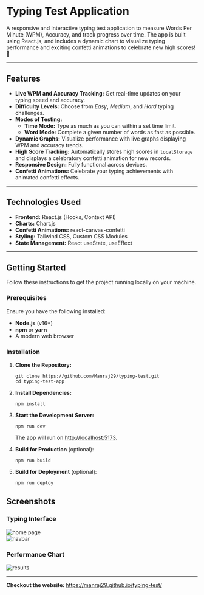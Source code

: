 # Typing Test Application
A responsive and interactive typing test application to measure Words Per Minute (WPM), Accuracy, and track progress over time. The app is built using React.js, and includes a dynamic chart to visualize typing performance and exciting confetti animations to celebrate new high scores! 🚀

<hr>
<h2>Features</h2>
<ul>
  <li><strong>Live WPM and Accuracy Tracking:</strong> Get real-time updates on your typing speed and accuracy.</li>
  <li><strong>Difficulty Levels:</strong> Choose from <em>Easy</em>, <em>Medium</em>, and <em>Hard</em> typing challenges.</li>
  <li><strong>Modes of Testing:</strong>
    <ul>
      <li><strong>Time Mode:</strong> Type as much as you can within a set time limit.</li>
      <li><strong>Word Mode:</strong> Complete a given number of words as fast as possible.</li>
    </ul>
  </li>
  <li><strong>Dynamic Graphs:</strong> Visualize performance with live graphs displaying WPM and accuracy trends.</li>
  <li><strong>High Score Tracking:</strong> Automatically stores high scores in <code>localStorage</code> and displays a celebratory confetti animation for new records.</li>
  <li><strong>Responsive Design:</strong> Fully functional across devices.</li>
  <li><strong>Confetti Animations:</strong> Celebrate your typing achievements with animated confetti effects.</li>
</ul>

<hr>

<h2>Technologies Used</h2>
<ul>
  <li><strong>Frontend:</strong> React.js (Hooks, Context API)</li>
  <li><strong>Charts:</strong> Chart.js</li>
  <li><strong>Confetti Animations:</strong> react-canvas-confetti</li>
  <li><strong>Styling:</strong> Tailwind CSS, Custom CSS Modules</li>
  <li><strong>State Management:</strong> React useState, useEffect</li>
</ul>

<hr>

<h2>Getting Started</h2>
<p>Follow these instructions to get the project running locally on your machine.</p>

<h3>Prerequisites</h3>
<p>Ensure you have the following installed:</p>
<ul>
  <li><strong>Node.js</strong> (v16+)</li>
  <li><strong>npm</strong> or <strong>yarn</strong></li>
  <li>A modern web browser</li>
</ul>

<h3>Installation</h3>
<ol>
  <li><strong>Clone the Repository:</strong>
    <pre><code>git clone https://github.com/Manraj29/typing-test.git
cd typing-test-app
</code></pre>
  </li>
  <li><strong>Install Dependencies:</strong>
    <pre><code>npm install</code></pre>
  </li>
  <li><strong>Start the Development Server:</strong>
    <pre><code>npm run dev</code></pre>
    <p>The app will run on <a href="http://localhost:5173" target="_blank">http://localhost:5173</a>.</p>
  </li>
  <li><strong>Build for Production</strong> (optional):
    <pre><code>npm run build</code></pre>
  </li>
  <li><strong>Build for Deployment</strong> (optional):
    <pre><code>npm run deploy</code></pre>
  </li>
</ol>

<h2>Screenshots</h2>
<h3>Typing Interface</h3>

<img src="https://github.com/user-attachments/assets/9907639d-fe32-4048-81af-f25104f5dd2d" alt="home page"/>
<br>
<img src="https://github.com/user-attachments/assets/dad6348c-d723-4ef2-b2d3-c63b4383ef9b" alt="navbar"/>

<h3>Performance Chart</h3>
<img src="https://github.com/user-attachments/assets/1e50c21f-cbd7-4f96-8e48-c15b2ae0d001" alt="results"/>
<hr>
<b>Checkout the website: </b> <a href="https://manraj29.github.io/typing-test/">https://manraj29.github.io/typing-test/</a>
